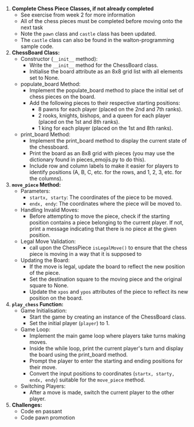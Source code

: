 1. **Complete Chess Piece Classes, if not already completed**
    * See exercise from week 2 for more information
    * All of the chess pieces must be completed before moving onto the next task
    * Note the `pawn` class and `castle` class has been updated. 
    * The `castle` class can also be found in the walton-programming sample code. 
2. **ChessBoard Class:**
    * Constructor (`__init__` method):
        * Write the `__init__` method for the ChessBoard class.
        * Initialise the board attribute as an 8x8 grid list with all elements set to None. 
    * populate_board Method:
        * Implement the populate_board method to place the initial set of chess pieces on the board.
        * Add the following pieces to their respective starting positions:
            * 8 pawns for each player (placed on the 2nd and 7th ranks).
            * 2 rooks, knights, bishops, and a queen for each player (placed on the 1st and 8th ranks).
            * 1 king for each player (placed on the 1st and 8th ranks).
    * print_board Method:
        * Implement the print_board method to display the current state of the chessboard.
        * Print the board as an 8x8 grid with pieces (you may use the dictionary found in pieces_emojis.py to do this).
        * Include row and column labels to make it easier for players to identify positions (A, B, C, etc. for the rows, and 1, 2, 3, etc. for the columns).
3. **`move_piece` Method:**
    * Parameters:
        * `startx, starty`: The coordinates of the piece to be moved.
        * `endx, endy`: The coordinates where the piece will be moved to.
    * Handling Invalid Moves:
        * Before attempting to move the piece, check if the starting position contains a piece belonging to the current player. If not, print a message indicating that there is no piece at the given position.
    * Legal Move Validation:
        * call upon the ChessPiece `isLegalMove()` to ensure that the chess piece is moving in a way that it is supposed to
    * Updating the Board:
        * If the move is legal, update the board to reflect the new position of the piece.
        * Set the destination square to the moving piece and the original square to None.
        * Update the `xpos` and `ypos` attributes of the piece to reflect its new position on the board.
4. **`play_chess` Function:**
    * Game Initialisation:
        * Start the game by creating an instance of the ChessBoard class.
        * Set the initial player (`player`) to 1.
    * Game Loop:
        * Implement the main game loop where players take turns making moves.
        * Inside the while loop, print the current player's turn and display the board using the print_board method.
        * Prompt the player to enter the starting and ending positions for their move.
        * Convert the input positions to coordinates (`startx, starty, endx, endy`) suitable for the `move_piece` method.
    * Switching Players:
        * After a move is made, switch the current player to the other player.
5. **Challenges:**
    * Code en passant
    * Code pawn promotion
